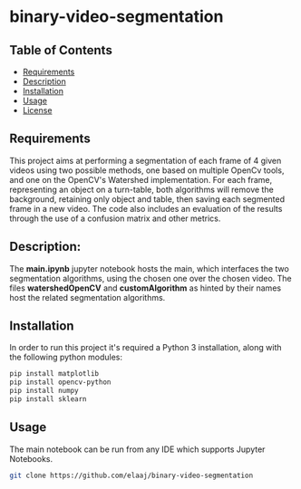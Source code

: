 # binary-video-segmentation

## Table of Contents

- [Requirements](#Requirements)
- [Description](#Description)
- [Installation](#Installation)
- [Usage](#usage)
- [License](#license)


## Requirements

This project aims at performing a segmentation of each frame of 4 given videos using two possible methods, one based on multiple OpenCv tools, and one on the OpenCV's Watershed implementation.
For each frame, representing an object on a turn-table, both algorithms will remove the background, retaining only object and table, then saving each segmented frame in a new video.
The code also includes an evaluation of the results through the use of a confusion matrix and other metrics.

## Description:

The **main.ipynb** jupyter notebook hosts the main, which interfaces the two segmentation algorithms, using the chosen one over the chosen video.
The files **watershedOpenCV** and **customAlgorithm** as hinted by their names host the related segmentation algorithms.

## Installation

In order to run this project it's required a Python 3 installation, along with the following python modules:
```bash
pip install matplotlib
pip install opencv-python
pip install numpy
pip install sklearn
```

## Usage

The main notebook can be run from any IDE which supports Jupyter Notebooks.

```bash
git clone https://github.com/elaaj/binary-video-segmentation
```
